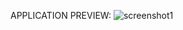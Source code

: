 APPLICATION PREVIEW:
![screenshot1](https://github.com/user-attachments/assets/2fdbcaf9-032f-42ca-bad4-b8286e3faa1c)

